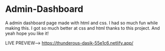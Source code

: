 # Admin-Dashboard
A admin dashboard page made with html and css. I had so much fun while making this. I got so much better at css and html 
thanks to this project. And yeah hope you like it!

LIVE PREVIEW--> https://thunderous-dasik-55e1c6.netlify.app/
